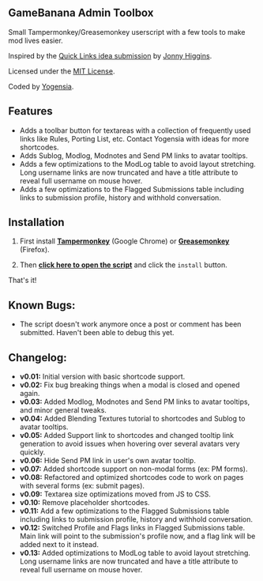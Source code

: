 ## GameBanana Admin Toolbox

Small Tampermonkey/Greasemonkey userscript with a few tools to make mod lives easier.

Inspired by the [Quick Links idea submission](http://gamebanana.com/ideas/2791) by [Jonny Higgins](http://gamebanana.com/members/208425).

Licensed under the [MIT License](https://raw.githubusercontent.com/yogensia/gb-toolbox/master/LICENSE).

Coded by [Yogensia](http://gamebanana.com/members/1328950).


## Features

* Adds a toolbar button for textareas with a collection of frequently used links like Rules, Porting List, etc. Contact Yogensia with ideas for more shortcodes.
* Adds Sublog, Modlog, Modnotes and Send PM links to avatar tooltips.
* Adds a few optimizations to the ModLog table to avoid layout stretching. Long username links are now truncated and have a title attribute to reveal full username on mouse hover.
* Adds a few optimizations to the Flagged Submissions table including links to submission profile, history and withhold conversation.


## Installation

1. First install **[Tampermonkey](https://chrome.google.com/webstore/detail/tampermonkey/dhdgffkkebhmkfjojejmpbldmpobfkfo)** (Google Chrome) or **[Greasemonkey](https://addons.mozilla.org/en-us/firefox/addon/greasemonkey/)** (Firefox).

2. Then **[click here to open the script](https://github.com/yogensia/gb-toolbox/raw/master/gb-userscripts.user.js)** and click the `install` button.

That's it!


## Known Bugs:

* The script doesn't work anymore once a post or comment has been submitted. Haven't been able to debug this yet.


## Changelog:

* **v0.01:** Initial version with basic shortcode support.
* **v0.02:** Fix bug breaking things when a modal is closed and opened again.
* **v0.03:** Added Modlog, Modnotes and Send PM links to avatar tooltips, and minor general tweaks.
* **v0.04:** Added Blending Textures tutorial to shortcodes and Sublog to avatar tooltips.
* **v0.05:** Added Support link to shortcodes and changed tooltip link generation to avoid issues when hovering over several avatars very quickly.
* **v0.06:** Hide Send PM link in user's own avatar tooltip.
* **v0.07:** Added shortcode support on non-modal forms (ex: PM forms).
* **v0.08:** Refactored and optimized shortcodes code to work on pages with several forms (ex: submit pages).
* **v0.09:** Textarea size optimizations moved from JS to CSS.
* **v0.10:** Remove placeholder shortcodes.
* **v0.11:** Add a few optimizations to the Flagged Submissions table including links to submission profile, history and withhold conversation.
* **v0.12:** Switched Profile and Flags links in Flagged Submissions table. Main link will point to the submission's profile now, and a flag link will be added next to it instead.
* **v0.13:** Added optimizations to ModLog table to avoid layout stretching. Long username links are now truncated and have a title attribute to reveal full username on mouse hover.